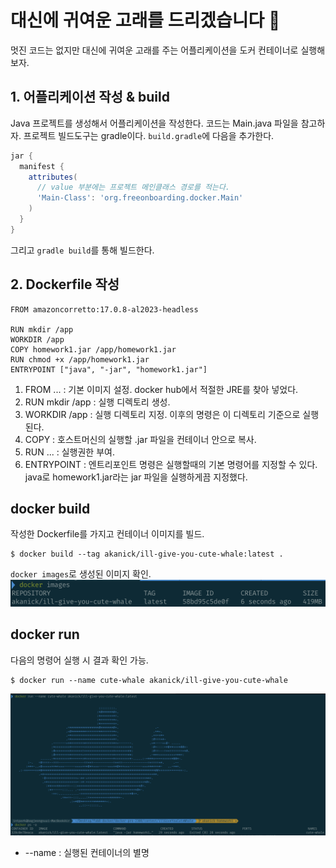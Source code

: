 # 대신에 귀여운 고래를 드리겠습니다 🐳
멋진 코드는 없지만 대신에 귀여운 고래를 주는 어플리케이션을 도커 컨테이너로 실행해보자.

## 1.  어플리케이션 작성 & build
Java 프로젝트를 생성해서 어플리케이션을 작성한다. 코드는 Main.java 파일을 참고하자.
프로젝트 빌드도구는 gradle이다. `build.gradle`에 다음을 추가한다.

```gradle
jar {  
  manifest {  
    attributes(  
      // value 부분에는 프로젝트 메인클래스 경로를 적는다.
      'Main-Class': 'org.freeonboarding.docker.Main'  
    )  
  }  
}
```

그리고 `gradle build`를 통해 빌드한다.

## 2. Dockerfile 작성
```
FROM amazoncorretto:17.0.8-al2023-headless

RUN mkdir /app
WORKDIR /app
COPY homework1.jar /app/homework1.jar
RUN chmod +x /app/homework1.jar
ENTRYPOINT ["java", "-jar", "homework1.jar"]
```
1. FROM ... : 기본 이미지 설정. docker hub에서 적절한 JRE를 찾아 넣었다.
2. RUN mkdir /app : 실행 디렉토리 생성.
3. WORKDIR /app : 실행 디렉토리 지정. 이후의 명령은 이 디렉토리 기준으로 실행된다.
4. COPY : 호스트머신의 실행할 .jar 파일을 컨테이너 안으로 복사.
5. RUN ... : 실행권한 부여.
6. ENTRYPOINT : 엔트리포인트 명령은 실행할때의 기본 명령어를 지정할 수 있다. java로 homework1.jar라는 jar 파일을 실행하게끔 지정했다.

## docker build
작성한 Dockerfile를 가지고 컨테이너 이미지를 빌드.
```
$ docker build --tag akanick/ill-give-you-cute-whale:latest .  
```
`docker images`로 생성된 이미지 확인.
![docker images 명령어를 실행하는 이미지](./docker_images.png)

## docker run
다음의 명령어 실행 시 결과 확인 가능.
```
$ docker run --name cute-whale akanick/ill-give-you-cute-whale
```
![docker run 명령어를 통해 컨테이너를 실행하는 이미지](./docker_run.png)
- --name : 실행된 컨테이너의 별명
